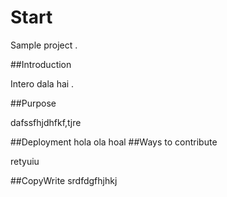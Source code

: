 # Start 
 
 Sample project .
 
##Introduction 


Intero dala hai .


##Purpose


dafssfhjdhfkf,tjre

##Deployment
hola ola hoal
##Ways to contribute

retyuiu

##CopyWrite
srdfdgfhjhkj
